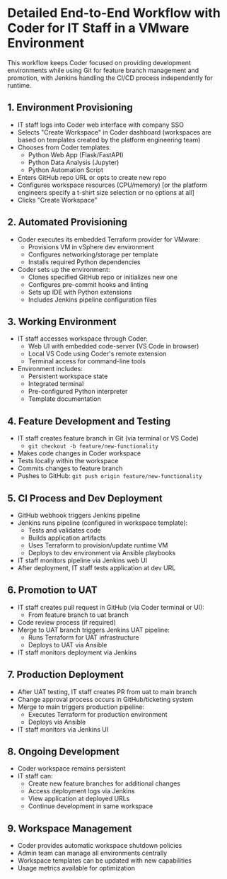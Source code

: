 # Detailed End-to-End Workflow with Coder for IT Staff in a VMware Environment

This workflow keeps Coder focused on providing development environments while using Git for feature branch management and promotion, with Jenkins handling the CI/CD process independently for runtime.

## 1. Environment Provisioning
- IT staff logs into Coder web interface with company SSO
- Selects "Create Workspace" in Coder dashboard (workspaces are based on templates created by the platform engineering team)
- Chooses from Coder templates:
  - Python Web App (Flask/FastAPI)
  - Python Data Analysis (Jupyter)
  - Python Automation Script
- Enters GitHub repo URL or opts to create new repo
- Configures workspace resources (CPU/memory) [or the platform engineers specify a t-shirt size selection or no options at all]
- Clicks "Create Workspace"

## 2. Automated Provisioning
- Coder executes its embedded Terraform provider for VMware:
  - Provisions VM in vSphere dev environment
  - Configures networking/storage per template
  - Installs required Python dependencies
- Coder sets up the environment:
  - Clones specified GitHub repo or initializes new one
  - Configures pre-commit hooks and linting
  - Sets up IDE with Python extensions
  - Includes Jenkins pipeline configuration files

## 3. Working Environment
- IT staff accesses workspace through Coder:
  - Web UI with embedded code-server (VS Code in browser)
  - Local VS Code using Coder's remote extension
  - Terminal access for command-line tools
- Environment includes:
  - Persistent workspace state
  - Integrated terminal
  - Pre-configured Python interpreter
  - Template documentation

## 4. Feature Development and Testing
- IT staff creates feature branch in Git (via terminal or VS Code)
  - `git checkout -b feature/new-functionality`
- Makes code changes in Coder workspace
- Tests locally within the workspace
- Commits changes to feature branch
- Pushes to GitHub: `git push origin feature/new-functionality`

## 5. CI Process and Dev Deployment
- GitHub webhook triggers Jenkins pipeline
- Jenkins runs pipeline (configured in workspace template):
  - Tests and validates code
  - Builds application artifacts
  - Uses Terraform to provision/update runtime VM
  - Deploys to dev environment via Ansible playbooks
- IT staff monitors pipeline via Jenkins web UI
- After deployment, IT staff tests application at dev URL

## 6. Promotion to UAT
- IT staff creates pull request in GitHub (via Coder terminal or UI):
  - From feature branch to uat branch
- Code review process (if required)
- Merge to UAT branch triggers Jenkins UAT pipeline:
  - Runs Terraform for UAT infrastructure
  - Deploys to UAT via Ansible
- IT staff monitors deployment via Jenkins

## 7. Production Deployment
- After UAT testing, IT staff creates PR from uat to main branch
- Change approval process occurs in GitHub/ticketing system
- Merge to main triggers production pipeline:
  - Executes Terraform for production environment
  - Deploys via Ansible
- IT staff monitors via Jenkins UI

## 8. Ongoing Development
- Coder workspace remains persistent
- IT staff can:
  - Create new feature branches for additional changes
  - Access deployment logs via Jenkins
  - View application at deployed URLs
  - Continue development in same workspace

## 9. Workspace Management
- Coder provides automatic workspace shutdown policies
- Admin team can manage all environments centrally
- Workspace templates can be updated with new capabilities
- Usage metrics available for optimization